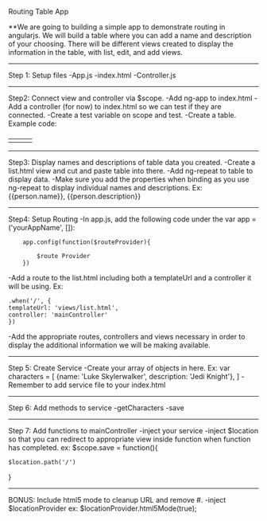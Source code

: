 Routing Table App

**We are going to building a simple app to demonstrate routing in angularjs. We will build a table where you can add a name and description of your choosing. There will be different views created to display the information in the table, with list, edit, and add views.

***************************************************************************************************************
Step 1: Setup files
-App.js
-index.html
-Controller.js

***************************************************************************************************************
Step2: Connect view and controller via $scope.
-Add ng-app to index.html
-Add a controller (for now) to index.html so we can test if they are connected.
-Create a test variable on scope and test.
-Create a table. Example code:

<table class="table table-striped">
		<thead>
			<tr>
				<td></td>
				<td></td>
				<td></td>
			</tr>
		</thead>
		<tbody>
			<tr>
				<td></td>
				<td></td>
				<td></td>
			</tr>
		</tbody>
</table>

***************************************************************************************************************
Step3: Display names and descriptions of table data you created.
-Create a list.html view and cut and paste table into there.
-Add ng-repeat to table to display data.
-Make sure you add the properties when binding as you use ng-repeat to display individual names and descriptions.
Ex: {{person.name}}, {{person.description}}

***************************************************************************************************************
Step4: Setup Routing
-In app.js, add the following code under the var app = ('yourAppName', []):

		app.config(function($routeProvider){
			
			$route Provider
		})

-Add a route to the list.html including both a templateUrl and a controller it will be using. Ex:

	.when('/', {
	templateUrl: 'views/list.html',
	controller: 'mainController'
	})
	
-Add the appropriate routes, controllers and views necessary in order to display the additional information we will be making available.

***************************************************************************************************************
Step 5: Create Service
-Create your array of objects in here.
Ex:
var characters = [
	{name: 'Luke Skylerwalker', description: 'Jedi Knight'},
	]
-Remember to add service file to your index.html

***************************************************************************************************************
Step 6: Add methods to service
-getCharacters
-save

***************************************************************************************************************
Step 7: Add functions to mainController
-inject your service
-inject $location so that you can redirect to appropriate view inside function when function has completed.
ex: $scope.save = function(){
	
	$location.path('/')
}

***************************************************************************************************************
BONUS: Include html5 mode to cleanup URL and remove #.
-inject $locationProvider
ex:
$locationProvider.html5Mode(true);

